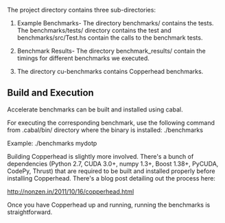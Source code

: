 The project directory contains three sub-directories:

1. Example Benchmarks- The directory benchmarks/ contains the tests.
   The benchmarks/tests/ directory contains the test and 
   benchmarks/src/Test.hs contain the calls to the benchmark tests.

2. Benchmark Results- The directory benchmark_results/ contain the
   timings for different benchmarks we executed.

3. The directory cu-benchmarks contains Copperhead benchmarks.

Build and Execution
--------------------

Accelerate benchmarks can be built and installed using cabal.

For executing the corresponding benchmark, use the following command
from .cabal/bin/ directory where the binary is installed:
./benchmarks <benchmark-name>

Example: ./benchmarks mydotp

Building Copperhead is slightly more involved.  There's a bunch of
dependencies (Python 2.7, CUDA 3.0+, numpy 1.3+, Boost 1.38+, PyCUDA,
CodePy, Thrust) that are required to be built and installed properly
before installing Copperhead.  There's a blog post detailing out the
process here:

http://nonzen.in/2011/10/16/copperhead.html

Once you have Copperhead up and running, running the benchmarks is
straightforward.

